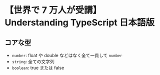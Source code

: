 # 【世界で 7 万人が受講】Understanding TypeScript 日本語版

## コアな型

-   `number`: float や double などはなく全て一貫して `number`
-   `string`: 全ての文字列
-   `boolean`: true または false
